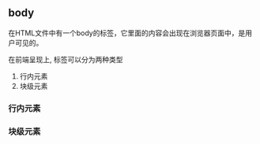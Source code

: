 ## body
在HTML文件中有一个body的标签，它里面的内容会出现在浏览器页面中，是用户可见的。

在前端呈现上, 标签可以分为两种类型
1. 行内元素
2. 块级元素


### 行内元素
### 块级元素
